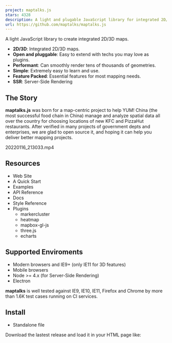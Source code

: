 ```yaml
---
project: maptalks.js
stars: 4328
description: A light and plugable JavaScript library for integrated 2D/3D maps.
url: https://github.com/maptalks/maptalks.js
---
```


A light JavaScript library to create integrated 2D/3D maps.

-   **2D/3D**: Integrated 2D/3D maps.
-   **Open and pluggable**: Easy to extend with techs you may love as plugins.
-   **Performant**: Can smoothly render tens of thousands of geometries.
-   **Simple**: Extremely easy to learn and use.
-   **Feature Packed**: Essential features for most mapping needs.
-   **SSR**: Server-Side Rendering

The Story
---------

**maptalks.js** was born for a map-centric project to help YUM! China (the most successful food chain in China) manage and analyze spatial data all over the country for choosing locations of new KFC and PizzaHut restaurants. After verified in many projects of government depts and enterprises, we are glad to open source it, and hoping it can help you deliver better mapping projects.

20220116\_213033.mp4

Resources
---------

-   Web Site
-   A Quick Start
-   Examples
-   API Reference
-   Docs
-   Style Reference
-   Plugins
    -   markercluster
    -   heatmap
    -   mapbox-gl-js
    -   three.js
    -   echarts

Supported Enviroments
---------------------

-   Modern browsers and IE9+ (only IE11 for 3D features)
-   Mobile browsers
-   Node >= 4.x (for Server-Side Rendering)
-   Electron

**maptalks** is well tested against IE9, IE10, IE11, Firefox and Chrome by more than 1.6K test cases running on CI services.

Install
-------

-   Standalone file

Download the lastest release and load it in your HTML page like:

<link href\="path/to/maptalks.css" rel\="stylesheet" type\="text/css" />
<script src\="path/to/maptalks.min.js" type\="text/javascript"\></script\>

-   CDN Just include this in your html:

<link rel\="stylesheet" href\="https://cdn.jsdelivr.net/npm/maptalks/dist/maptalks.min.css"\>
<script src\="https://cdn.jsdelivr.net/npm/maptalks/dist/maptalks.min.js"\></script\>

-   NPM

npm install maptalks --save

Plugin Development
------------------

It's easy and joyful to write plugins for maptalks, please check out the tutorials and begin to develop your own. And you are welcome to share your work with us.

Contributing
------------

We warmly welcome any kind of contributions including issue reportings, pull requests, documentation corrections, feature requests and any other helps.

### Contributing Guide

Please read our contributing guide to learn about our development process, how to propose fixes and improvements, and how to test your changes to maptalks.

Acknowledgments
---------------

Maptalks is built on the shoulders of giants. Please refer to ACKNOWLEDGEMENT for details.
